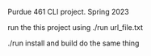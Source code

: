 Purdue 461 CLI project. Spring 2023

run the this project using ./run url_file.txt

./run install and build do the same thing